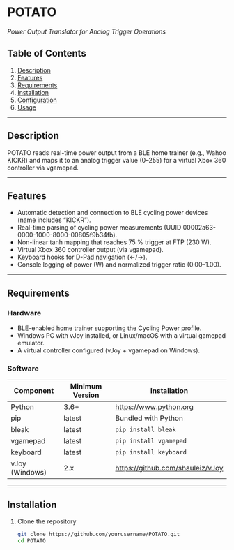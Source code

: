 # POTATO  
_Power Output Translator for Analog Trigger Operations_

<!-- Badges: build | PyPI | license -->

## Table of Contents

1. [Description](#description)  
2. [Features](#features)  
3. [Requirements](#requirements)  
4. [Installation](#installation)  
5. [Configuration](#configuration)  
6. [Usage](#usage)  

---

## Description

POTATO reads real-time power output from a BLE home trainer (e.g., Wahoo KICKR) and maps it to an analog trigger value (0–255) for a virtual Xbox 360 controller via vgamepad.

---

## Features

- Automatic detection and connection to BLE cycling power devices (name includes “KICKR”).  
- Real-time parsing of cycling power measurements (UUID 00002a63-0000-1000-8000-00805f9b34fb).  
- Non-linear tanh mapping that reaches 75 % trigger at FTP (230 W).  
- Virtual Xbox 360 controller output (via vgamepad).  
- Keyboard hooks for D-Pad navigation (←/→).  
- Console logging of power (W) and normalized trigger ratio (0.00–1.00).

---

## Requirements

### Hardware

- BLE-enabled home trainer supporting the Cycling Power profile.  
- Windows PC with vJoy installed, or Linux/macOS with a virtual gamepad emulator.  
- A virtual controller configured (vJoy + vgamepad on Windows).

### Software

| Component      | Minimum Version | Installation                       |
| -------------- | --------------- | ---------------------------------- |
| Python         | 3.6+            | https://www.python.org             |
| pip            | latest          | Bundled with Python                |
| bleak          | latest          | `pip install bleak`                |
| vgamepad       | latest          | `pip install vgamepad`             |
| keyboard       | latest          | `pip install keyboard`             |
| vJoy (Windows) | 2.x             | https://github.com/shauleiz/vJoy   |

---

## Installation

1. Clone the repository  
   ```bash
   git clone https://github.com/yourusername/POTATO.git
   cd POTATO
